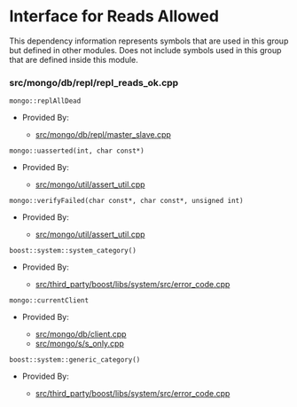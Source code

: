 
# Interface for Reads Allowed
This dependency information represents symbols that are used in this group but defined in other modules.  Does not include symbols used in this group that are defined inside this module.

### src/mongo/db/repl/repl\_reads\_ok.cpp

<div></div>

    mongo::replAllDead

- Provided By:

    - [src/mongo/db/repl/master\_slave.cpp](../../../../replication/master\_slave)

<div></div>

    mongo::uasserted(int, char const*)

- Provided By:

    - [src/mongo/util/assert\_util.cpp](../../../../utilities/utilities)

<div></div>

    mongo::verifyFailed(char const*, char const*, unsigned int)

- Provided By:

    - [src/mongo/util/assert\_util.cpp](../../../../utilities/utilities)

<div></div>

    boost::system::system_category()

- Provided By:

    - [src/third\_party/boost/libs/system/src/error\_code.cpp](../../../../third\_party/boost\_system)

<div></div>

    mongo::currentClient

- Provided By:

    - [src/mongo/db/client.cpp](../../../../queries/client\_and\_operation\_tracking)
    - [src/mongo/s/s\_only.cpp](../../../../queries/client\_and\_operation\_tracking)

<div></div>

    boost::system::generic_category()

- Provided By:

    - [src/third\_party/boost/libs/system/src/error\_code.cpp](../../../../third\_party/boost\_system)
